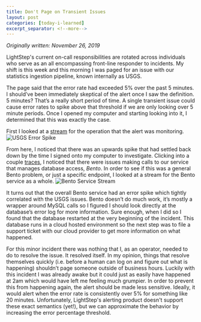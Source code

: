 ```yaml
---
title: Don't Page on Transient Issues
layout: post
categories: [today-i-learned]
excerpt_separator: <!--more-->
---
```


*Originally written: November 26, 2019*

LightStep's current on-call responsibilities are rotated across individuals who serve as an all encompassing front-line responder to incidents. My shift is this week and this morning I was paged for an issue with our statistics ingestion pipeline, known internally as USGS.
 <!--more-->

The page said that the error rate had exceeded 5% over the past 5 minutes. I should’ve been immediately skeptical of the alert once I saw the definition. 5 minutes? That’s a really short period of time. A single transient issue could cause error rates to spike above that threshold if we are only looking over 5 minute periods. Once I opened my computer and starting looking into it, I determined that this was exactly the case. 

First I looked at a [stream](https://docs.lightstep.com/docs/monitor-your-saved-queries) for the operation that the alert was monitoring. 
![USGS Error Spike]({{site.baseurl}}/uploads/img/usgs_error_spike.png)

From here,  I noticed that there was an upwards spike that had settled back down by the time I signed onto my computer to investigate. Clicking into a couple [traces](https://docs.lightstep.com/docs/view-end-to-end-traces), I noticed that there were issues making calls to our service that manages database access, *Bento*. In order to see if this was a general Bento problem, or just a specific endpoint, I looked at a stream for the Bento service as a whole.
![Bento Service Stream]({{site.baseurl}}/uploads/img/bento_error_spike.png)

It turns out that the overall Bento service had an error spike which tightly correlated with the USGS issues. Bento doesn’t do much work, it’s mostly a wrapper around MySQL calls so I figured I should look directly at the database’s error log for more information. Sure enough, when I did so I found that the database restarted at the very beginning of the incident. This database runs in a cloud hosted environment so the next step was to file a support ticket with our cloud provider to get more information on what happened.

For this minor incident there was nothing that I, as an operator, needed to do to resolve the issue. It resolved itself. In my opinion, things that resolve themselves quickly (i.e. before a human can log on and figure out what is happening) shouldn’t page someone outside of business hours. Luckily with this incident I was already awake but it could just as easily have happened at 2am which would have left me feeling much grumpier. In order to prevent this from happening again, the alert should be made less sensitive. Ideally, it would alert when the error rate is consistently over 5% for something like 20 minutes. Unfortunately, LightStep's alerting product doesn't support these exact semantics (yet!), but we can approximate the behavior by increasing the error percentage threshold.

